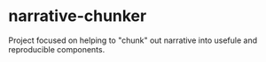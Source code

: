 # narrative-chunker
Project focused on helping to "chunk" out narrative into usefule and reproducible components.
